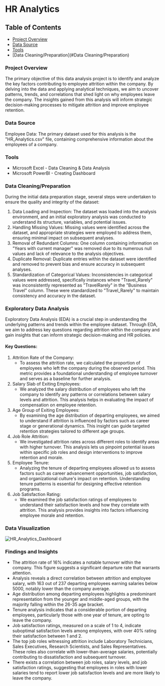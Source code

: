# HR Analytics

## Table of Contents
- [Project Overview](#projectoverview)
- [Data Source](#datasource)
- [Tools](#tools)
- [Data Cleaning/Preparation](#Data Cleaning/Preparation)
  




### Project Overview

The primary objective of this data analysis project is to identify and analyze the key factors contributing to employee attrition within the company. By delving into the data and applying analytical techniques, we aim to uncover patterns, trends, and correlations that shed light on why employees leave the company. The insights gained from this analysis will inform strategic decision-making processes to mitigate attrition and improve employee retention.

### Data Source

Employee Data: The primary dataset used for this analysis is the "HR_Analytics.csv" file, containing comprehensive information about the employees of a company.

### Tools

- Microsoft Excel - Data Cleaning & Data Analysis
- Microsoft PowerBI - Creating Dashboard

### Data Cleaning/Preparation

During the initial data preparation stage, several steps were undertaken to ensure the quality and integrity of the dataset:

1. Data Loading and Inspection: The dataset was loaded into the analysis environment, and an initial exploratory analysis was conducted to understand its structure, variables, and potential issues.
2. Handling Missing Values: Missing values were identified across the dataset, and appropriate strategies were employed to address them, ensuring minimal impact on subsequent analyses.
3. Removal of Redundant Columns: One column containing information on "Years with current manager" was removed due to its numerous null values and lack of relevance to the analysis objectives.
4. Duplicate Removal: Duplicate entries within the dataset were identified and removed to prevent bias and ensure accuracy in subsequent analyses.
5. Standardization of Categorical Values: Inconsistencies in categorical values were addressed, specifically instances where "Travel_Rarely" was inconsistently represented as "TravelRarely" in the "Business Travel" column. These were standardized to "Travel_Rarely" to maintain consistency and accuracy in the dataset.

### Exploratory Data Analysis

Exploratory Data Analysis (EDA) is a crucial step in understanding the underlying patterns and trends within the employee dataset. Through EDA, we aim to address key questions regarding attrition within the company and gain insights that can inform strategic decision-making and HR policies.

#### Key Questions:

1. Attrition Rate of the Company:
   - To assess the attrition rate, we calculated the proportion of employees who left the company during the observed period. This metric provides a foundational understanding of employee turnover and serves as a baseline for further analysis.
2. Salary Slab of Exiting Employees:
   - We analyzed the salary distribution of employees who left the company to identify any patterns or correlations between salary levels and attrition. This analysis helps in evaluating the impact of compensation on employee retention.
3. Age Group of Exiting Employees:
   - By examining the age distribution of departing employees, we aimed to understand if attrition is influenced by factors such as career stage or generational dynamics. This insight can guide targeted retention strategies tailored to different age groups.
4. Job Role Attrition:
   - We investigated attrition rates across different roles to identify areas with higher turnover. This analysis lets us pinpoint potential issues within specific job roles and design interventions to improve retention and morale.
5. Employee Tenure:
   - Analyzing the tenure of departing employees allowed us to assess factors such as career advancement opportunities, job satisfaction, and organizational culture's impact on retention. Understanding tenure patterns is essential for designing effective retention programs.
6. Job Satisfaction Rating:
   - We examined the job satisfaction ratings of employees to understand their satisfaction levels and how they correlate with attrition. This analysis provides insights into factors influencing employee morale and retention.

 
### Data Visualization

![HR_Analytics_Dashboard](https://github.com/ritvikmeharda/HR-Analytics/assets/95915956/f9fa0be3-eed2-48fb-adbc-7b089ad9a55f)

### Findings and Insights

- The attrition rate of 16% indicates a notable turnover within the company. This figure suggests a significant departure rate that warrants attention.
- Analysis reveals a direct correlation between attrition and employee salary, with 163 out of 237 departing employees earning salaries below 5000, notably lower than the company average.
- Age distribution among departing employees highlights a predominant representation from the younger and middle-aged groups, with the majority falling within the 26-35 age bracket.
- Tenure analysis indicates that a considerable portion of departing employees, particularly those with one year of tenure, are opting to leave the company.
- Job satisfaction ratings, measured on a scale of 1 to 4, indicate suboptimal satisfaction levels among employees, with over 40% rating their satisfaction between 1 and 2.
- The top job roles witnessing attrition include Laboratory Technicians, Sales Executives, Research Scientists, and Sales Representatives. These roles also correlate with lower-than-average salaries, potentially contributing to dissatisfaction and subsequent turnover.
- There exists a correlation between job roles, salary levels, and job satisfaction ratings, suggesting that employees in roles with lower salaries tend to report lower job satisfaction levels and are more likely to leave the company.








